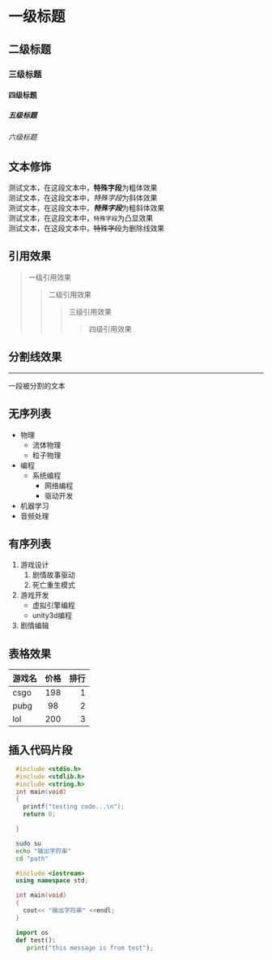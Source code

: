 # 一级标题
## 二级标题
### 三级标题
#### 四级标题
##### 五级标题
###### 六级标题

## 文本修饰
  测试文本，在这段文本中，**特殊字段**为粗体效果<br>
  测试文本，在这段文本中，*特殊字段*为斜体效果<br>
  测试文本，在这段文本中，***特殊字段***为粗斜体效果<br>
  测试文本，在这段文本中，`特殊字段`为凸显效果<br>
  测试文本，在这段文本中，~~特殊字段~~为删除线效果<br>

## 引用效果
>一级引用效果<br>
>>二级引用效果<br>
>>>三级引用效果<br>
>>>>四级引用效果<br>

## 分割线效果

---
一段被分割的文本

## 无序列表
* 物理
  * 流体物理
  * 粒子物理
* 编程
  * 系统编程
    * 网络编程
    * 驱动开发
* 机器学习
* 音频处理

## 有序列表

1. 游戏设计
   1. 剧情故事驱动
   2. 死亡重生模式
2. 游戏开发
   * 虚拟引擎编程
   * unity3d编程
3. 剧情编辑

## 表格效果

游戏名|价格|排行|
--|:--:|--:
csgo|198|1
pubg|98|2
lol|200|3

## 插入代码片段

```c
  #include <stdio.h>
  #include <stdlib.h>
  #include <string.h>
  int main(void)
  {
  	printf("testing code...\n");
	return 0;

  }
```

```bash
  sudo su
  echo "输出字符串"
  cd "path"
```

```cpp
  #include <iostream>
  using namespace std;

  int main(void)
  {
  	cout<< "输出字符串" <<endl;
  }
```

```python
  import os
  def test():
  	 print("this message is from test");
```



